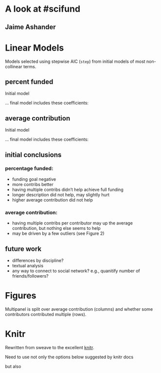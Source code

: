 <!--roptions dev=png,width=5,height=5 -->

A look at #scifund
======

Jaime Ashander
-----


# Linear Models #

Models selected using stepwise AIC (`step`) from initial models of most non-collinear terms. 

<!--begin.rcode,echo=FALSE
prj.stats =read.csv('proj.txt')
prj.stats$percent.funded = with(prj.stats, fund_attained/fund_goal)
prj.stats$multiple.contributions = with(prj.stats, total_contributions/unique_contributions)
prj.stats$average.contribution = with(prj.stats, fund_attained/total_contributions)
prj.stats$multiple.contributions.bool = prj.stats$multiple.contributions > 1
end.rcode-->

## percent funded ## 

Initial model
<!--begin.rcode
lm.funded1 = lm(percent.funded~description_length+ total_contributions+ 
  fund_goal+ multiple.contributions+ average.contribution, data = prj.stats)
end.rcode-->

... final model includes these coefficients:
<!--begin.rcode,echo=FALSE,results=hide
lm.funded = step(lm.funded1)
end.rcode-->

<!--begin.rcode,echo=FALSE
a = summary(lm.funded)
coef(a)
end.rcode-->

## average contribution ## 

Initial model
<!--begin.rcode,echo=FALSE
lm.avgive1 = lm(average.contribution~description_length+
  total_contributions+
  fund_goal+
  multiple.contributions, data = prj.stats)
end.rcode-->

... final model includes these coefficients:
<!--begin.rcode,echo=FALSE,results=hide
lm.avgive = step(lm.avgive1)
end.rcode-->

<!--begin.rcode,echo=FALSE
b = summary(lm.avgive)
coef(b)
end.rcode-->

## initial conclusions ## 

### percentage funded: ###  

* funding goal negative 
* more contribs better 
* having multiple contribs didn’t help achieve full funding 
* longer description did not help, may slightly hurt 
* higher average contribution did not help

### average contribution: ###

* having multiple contribs per contributor may up the average
contribution, but nothing else seems to help 
* may be driven by a few outliers (see Figure 2)


## future work ## 

* differences by discipline?
* textual analysis
* any way to connect to social network? e.g., quanitify number of friends/followers?


# Figures #

<!--begin.rcode,echo=FALSE
require(ggplot2)
prj.stats$description_length =cut_number(prj.stats$description_length, n=5)
prj.stats$av.contrib.factor = cut_number(prj.stats$average.contribution, n=3)
g = ggplot(prj.stats)
end.rcode-->


Multipanel is split over average contribution (columns) and whether some contributors contributed multiple (rows).

<!--begin.rcode percent-funded,fig=TRUE,message=FALSE
g+theme_bw() + geom_point(aes(fund_goal, percent.funded, size=total_contributions, color=description_length))+ facet_grid(multiple.contributions.bool~av.contrib.factor)+scale_color_brewer(type='seq')
end.rcode-->


<!--begin.rcode average-contribution,fig=TRUE,message=FALSE
g +theme_bw() + geom_point(aes(multiple.contributions, average.contribution, color=description_length, size=fund_goal))+scale_color_brewer(type='seq')
end.rcode-->

# Knitr #

Rewritten from sweave to the excellent [knitr](http://yihui.github.com/knitr/).

Need to use not only the options below suggested by knitr docs

<!--begin.rcode eval=FALSE
opts_knit$set(theme='gfm', base.url="https://github.com/ashander/scifundstats/raw/master/")
end.rcode-->

but also 

<!--begin.rcode eval=FALSE
opts_knit$set(out.format='gfm')
end.rcode-->


<!--begin.rcode, eval=FALSE,echo=FALSE
#g +theme_bw()+ geom_boxplot(aes(multiple.contributions.bool, average.contribution))+ geom_point(aes(multiple.contributions.bool, average.contribution, color=description_length, size=fund_goal))+scale_color_brewer(type='seq')
end.rcode-->